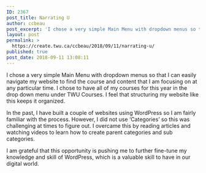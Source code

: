 ```yaml
---
ID: 2367
post_title: Narrating U
author: ccbeau
post_excerpt: 'I chose a very simple Main Menu with dropdown menus so that I can easily navigate my website to find the course and content that I am focusing on at any particular time. I chose to have all of my courses for this year in the drop down menu under TWU Courses. I feel that &hellip; <p><a href="https://create.twu.ca/ccbeau/2018/09/11/narrating-u/">Continue reading<span> "Narrating U"</span></a></p>'
layout: post
permalink: >
  https://create.twu.ca/ccbeau/2018/09/11/narrating-u/
published: true
post_date: 2018-09-11 13:08:11
---
```

I chose a very simple Main Menu with dropdown menus so that I can easily navigate my website to find the course and content that I am focusing on at any particular time. I chose to have all of my courses for this year in the drop down menu under TWU Courses. I feel that structuring my website like this keeps it organized.

In the past, I have built a couple of websites using WordPress so I am fairly familiar with the process. However, I did not use &#8216;Categories&#8217; so this was  challenging at times to figure out. I overcame this by reading articles and watching videos to learn how to create parent categories and sub categories.

I am grateful that this opportunity is pushing me to further fine-tune my knowledge and skill of WordPress, which is a valuable skill to have in our digital world.